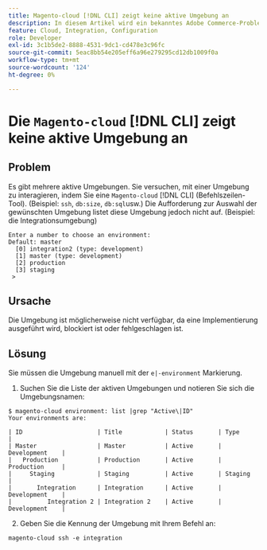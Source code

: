 ```yaml
---
title: Magento-cloud [!DNL CLI] zeigt keine aktive Umgebung an
description: In diesem Artikel wird ein bekanntes Adobe Commerce-Problem beschrieben, bei dem die Magento-Cloud [!DNL CLI] (Befehlszeilen-Tool) zeigt keine aktive Umgebung an.
feature: Cloud, Integration, Configuration
role: Developer
exl-id: 3c1b5de2-8888-4531-9dc1-cd478e3c96fc
source-git-commit: 5eac8bb54e205eff6a96e279295cd12db1009f0a
workflow-type: tm+mt
source-wordcount: '124'
ht-degree: 0%

---
```


# Die `Magento-cloud` [!DNL CLI] zeigt keine aktive Umgebung an

## Problem

Es gibt mehrere aktive Umgebungen. Sie versuchen, mit einer Umgebung zu interagieren, indem Sie eine `Magento-cloud` [!DNL CLI] (Befehlszeilen-Tool). (Beispiel: `ssh`, `db:size`, `db:sql`usw.)
Die Aufforderung zur Auswahl der gewünschten Umgebung listet diese Umgebung jedoch nicht auf. (Beispiel: die Integrationsumgebung)

```
Enter a number to choose an environment:
Default: master
  [0] integration2 (type: development)
  [1] master (type: development)
  [2] production
  [3] staging
 >
```

## Ursache

Die Umgebung ist möglicherweise nicht verfügbar, da eine Implementierung ausgeführt wird, blockiert ist oder fehlgeschlagen ist.

## Lösung

Sie müssen die Umgebung manuell mit der `e|-environment` Markierung.

1. Suchen Sie die Liste der aktiven Umgebungen und notieren Sie sich die Umgebungsnamen:

```
$ magento-cloud environment: list |grep "Active\|ID"
Your environments are:

| ID                     | Title            | Status       | Type           |
| Master                 | Master           | Active       | Development    |
|   Production           | Production       | Active       | Production     |
|     Staging            | Staging          | Active       | Staging        |
|       Integration      | Integration      | Active       | Development    |
|          Integration 2 | Integration 2    | Active       | Development    |
```

2. Geben Sie die Kennung der Umgebung mit Ihrem Befehl an:

`magento-cloud ssh -e integration`
